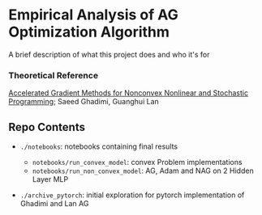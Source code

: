 
# Empirical Analysis of AG Optimization Algorithm
 

A brief description of what this project does and who it's for


### Theoretical Reference

[Accelerated Gradient Methods for Nonconvex Nonlinear and Stochastic Programming](https://arxiv.org/abs/1310.3787); Saeed Ghadimi, Guanghui Lan

## Repo Contents

- `./notebooks`: notebooks containing final results
    - `notebooks/run_convex_model`: convex Problem implementations
    - `notebooks/run_non_convex_model`: AG, Adam and NAG on 2 Hidden Layer MLP


- `./archive_pytorch`: initial exploration for pytorch implementation of Ghadimi and Lan AG
